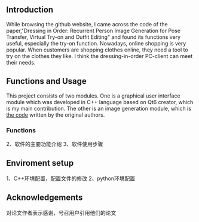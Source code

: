 ## Introduction
While browsing the github website, I came across the code of the paper,"Dressing in Order: Recurrent Person Image Generation for Pose Transfer, Virtual Try-on and Outfit Editing" and found its functions very useful, especially the try-on function. Nowadays, online shopping is very popular. When customers are shopping clothes online, they need a tool to try on the clothes they like. I think the dressing-in-order PC-client can meet their needs.

## Functions and Usage
This project consists of two modules. One is a graphical user interface module which was developed in C++ language based on Qt6 creator, which is my main contribution. The other is an image generation module, which is <a href="https://github.com/cuiaiyu/dressing-in-order" target="_blank">the code</a> written by the original authors.

### Functions

2、软件的主要功能介绍
3、软件使用步骤

## Enviroment setup
1、C++环境配置，配置文件的修改
2、python环境配置

## Acknowledgements
对论文作者表示感谢，号召用户引用他们的论文

